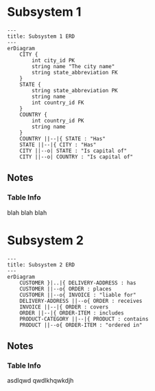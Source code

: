 # Subsystem 1

```mermaid
---
title: Subsystem 1 ERD
---
erDiagram
    CITY {
        int city_id PK
        string name "The city name"
        string state_abbreviation FK
    }
    STATE {
        string state_abbreviation PK
        string name
        int country_id FK
    }
    COUNTRY {
        int country_id PK
        string name
    }
    COUNTRY ||--|{ STATE : "Has"
    STATE ||--|{ CITY : "Has"
    CITY ||--o| STATE : "Is capital of"
    CITY ||--o| COUNTRY : "Is capital of"
```

## Notes

### Table Info

blah blah blah

# Subsystem 2

```mermaid
---
title: Subsystem 2 ERD
---
erDiagram
    CUSTOMER }|..|{ DELIVERY-ADDRESS : has
    CUSTOMER ||--o{ ORDER : places
    CUSTOMER ||--o{ INVOICE : "liable for"
    DELIVERY-ADDRESS ||--o{ ORDER : receives
    INVOICE ||--|{ ORDER : covers
    ORDER ||--|{ ORDER-ITEM : includes
    PRODUCT-CATEGORY ||--|{ PRODUCT : contains
    PRODUCT ||--o{ ORDER-ITEM : "ordered in"
```

## Notes

### Table Info

asdlqwd qwdlkhqwkdjh
